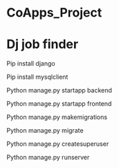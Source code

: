 # CoApps_Project

# Dj job finder

Pip install django

Pip install mysqlclient

Python manage.py startapp backend

Python manage.py startapp frontend

Python manage.py makemigrations

Python manage.py migrate

Python manage.py createsuperuser

Python manage.py runserver
